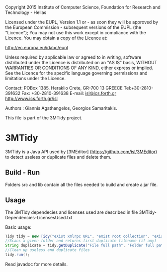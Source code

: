 Copyright 2015 Institute of Computer Science,
Foundation for Research and Technology - Hellas

Licensed under the EUPL, Version 1.1 or - as soon they will be approved
by the European Commission - subsequent versions of the EUPL (the "Licence");
You may not use this work except in compliance with the Licence.
You may obtain a copy of the Licence at:

http://ec.europa.eu/idabc/eupl

Unless required by applicable law or agreed to in writing, software distributed
under the Licence is distributed on an "AS IS" basis,
WITHOUT WARRANTIES OR CONDITIONS OF ANY KIND, either express or implied.
See the Licence for the specific language governing permissions and limitations
under the Licence.

Contact:  POBox 1385, Heraklio Crete, GR-700 13 GREECE
Tel:+30-2810-391632
Fax: +30-2810-391638
E-mail: isl@ics.forth.gr
http://www.ics.forth.gr/isl

Authors :  Giannis Agathangelos, Georgios Samaritakis.

This file is part of the 3MTidy project.

3MTidy
======

3MTidy is a Java API used by [3MEditor] (https://github.com/isl/3MEditor) to detect useless or duplicate files and delete them.

## Build - Run
Folders src and lib contain all the files needed to build and create a jar file.

## Usage
The 3MTidy dependecies and licenses used are described in file 3MTidy-Dependencies-LicensesUsed.txt 

Basic usage:
```java
Tidy tidy = new Tidy("eXist xmlrpc URL", "eXist root collection", "eXist username", "eXist password", "server upload path");
//Scans a given folder and returns first duplicate filename (if any)
String duplicate = tidy.getDuplicate("File full path", "Folder full path");
//Clean up useless and duplicate files
tidy.run();

```

Read javadoc for more details.



